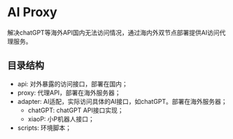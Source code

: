 # AI Proxy

解决chatGPT等海外API国内无法访问情况，通过海内外双节点部署提供AI访问代理服务。

## 目录结构

- api: 对外暴露的访问接口，部署在国内；
- proxy: 代理API，部署在海外服务器；
- adapter: AI适配，实际访问具体的AI接口，如chatGPT。部署在海外服务器；
  - chatGPT: chatGPT API接口实现；
  - xiaoP: 小P机器人接口；
- scripts: 环境脚本；



